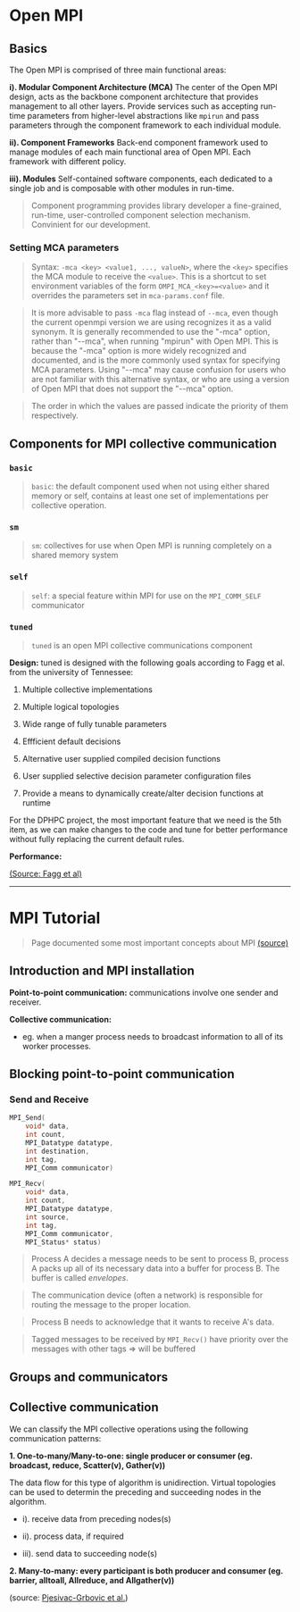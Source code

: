 # Open MPI

## Basics

The Open MPI is comprised of three main functional areas:

**i). Modular Component Architecture (MCA)**
The center of the Open MPI design, acts as the backbone component architecture that provides management to all other layers. Provide services such as accepting run-time parameters from higher-level abstractions like `mpirun` and pass parameters through the component framework to each individual module.

**ii). Component Frameworks**
Back-end component framework used to manage modules of each main functional area of Open MPI. Each framework with different policy.

**iii). Modules**
Self-contained software components, each dedicated to a single job and is composable with other modules in run-time.


> Component programming provides library developer a fine-grained, run-time, user-controlled component selection mechanism. Convinient for our development.


### Setting MCA parameters

> Syntax:  `-mca <key> <value1, ..., valueN>`, where the `<key>` specifies the MCA module to receive the `<value>`. This is a shortcut to set environment variables of the form `OMPI_MCA_<key>=<value>` and it overrides the parameters set in `mca-params.conf` file.

> It is more advisable to pass `-mca` flag instead of `--mca`, even though the current openmpi version we are using recognizes it as a valid synonym. It is generally recommended to use the "-mca" option, rather than "--mca", when running "mpirun" with Open MPI. This is because the "-mca" option is more widely recognized and documented, and is the more commonly used syntax for specifying MCA parameters. Using "--mca" may cause confusion for users who are not familiar with this alternative syntax, or who are using a version of Open MPI that does not support the "--mca" option.

> The order in which the values are passed indicate the priority of them respectively.


## Components for MPI collective communication

### `basic`

> `basic`: the default component used when not using either shared memory or self, contains at least one set of implementations per collective operation.



### `sm`

> `sm`: collectives for use when Open MPI is running completely on a shared memory system


### `self`

> `self`: a special feature within MPI for use on the `MPI_COMM_SELF` communicator


### `tuned`

> `tuned` is an open MPI collective communications component


**Design:** tuned is designed with the following goals according to Fagg et al. from the university of Tennessee:

1. Multiple collective implementations

2. Multiple logical topologies

3. Wide range of fully tunable parameters

4. Effficient default decisions

5. Alternative user supplied compiled decision functions

6. User supplied selective decision parameter configuration files

7. Provide a means to dynamically create/alter decision functions at runtime


For the DPHPC project, the most important feature that we need is the 5th item, as we can make changes to the code and tune for better performance without fully replacing the current default rules.


**Performance:**


[(Source: Fagg et al)](https://link.springer.com/chapter/10.1007/978-0-387-69858-8_7)


---

# MPI Tutorial

> Page documented some most important concepts about MPI [(source)](https://mpitutorial.com/)

## Introduction and MPI installation

**Point-to-point communication:** communications involve one sender and receiver.


**Collective communication:** 

- eg. when a manger process needs to broadcast information to all of its worker processes.


## Blocking point-to-point communication

### Send and Receive

```C
MPI_Send(
    void* data,
    int count,
    MPI_Datatype datatype,
    int destination,
    int tag,
    MPI_Comm communicator)
```

```C
MPI_Recv(
    void* data,
    int count,
    MPI_Datatype datatype,
    int source,
    int tag,
    MPI_Comm communicator,
    MPI_Status* status)
```


> Process A decides a message needs to be sent to process B, process A packs up all of its necessary data into a buffer for process B. The buffer is called *envelopes*.

> The communication device (often a network) is responsible for routing the message to the proper location.

> Process B needs to acknowledge that it wants to receive A's data.

> Tagged messages to be received by `MPI_Recv()` have priority over the messages with other tags => will be buffered




## Groups and communicators




## Collective communication

We can classify the MPI collective operations using the following communication patterns:

**1. One-to-many/Many-to-one: single producer or consumer (eg. broadcast, reduce, Scatter(v), Gather(v))**

The data flow for this type of algorithm is unidirection. Virtual topologies can be used to determin the preceding and succeeding nodes in the algorithm.

- i). receive data from preceding nodes(s)

- ii). process data, if required

- iii). send data to succeeding node(s)



**2. Many-to-many: every participant is both producer and consumer (eg. barrier, alltoall, Allreduce, and Allgather(v))**



(source: [Pjesivac-Grbovic et al.](https://ieeexplore.ieee.org/document/1420226))

